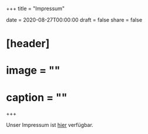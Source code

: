 +++
title = "Impressum"

date = 2020-08-27T00:00:00
draft = false
share = false

# [header]
# image = ""
# caption = ""
+++

Unser Impressum ist 
[hier](https://www.kompetenz-wasser.de/de/impressum/) verfügbar.
